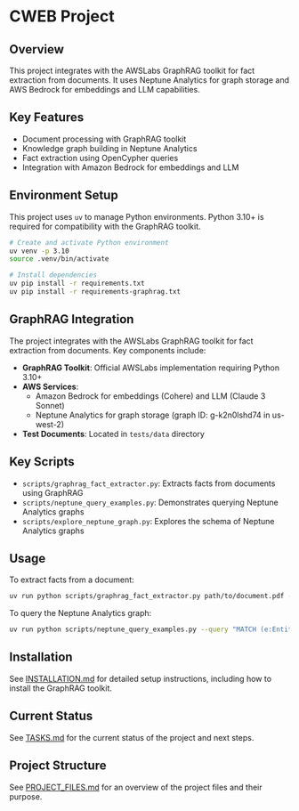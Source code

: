 # CWEB Project

## Overview

This project integrates with the AWSLabs GraphRAG toolkit for fact extraction from documents. It uses Neptune Analytics for graph storage and AWS Bedrock for embeddings and LLM capabilities.

## Key Features

- Document processing with GraphRAG toolkit
- Knowledge graph building in Neptune Analytics
- Fact extraction using OpenCypher queries
- Integration with Amazon Bedrock for embeddings and LLM

## Environment Setup

This project uses `uv` to manage Python environments. Python 3.10+ is required for compatibility with the GraphRAG toolkit.

```bash
# Create and activate Python environment
uv venv -p 3.10
source .venv/bin/activate

# Install dependencies
uv pip install -r requirements.txt
uv pip install -r requirements-graphrag.txt
```

## GraphRAG Integration

The project integrates with the AWSLabs GraphRAG toolkit for fact extraction from documents. Key components include:

- **GraphRAG Toolkit**: Official AWSLabs implementation requiring Python 3.10+
- **AWS Services**: 
  - Amazon Bedrock for embeddings (Cohere) and LLM (Claude 3 Sonnet)
  - Neptune Analytics for graph storage (graph ID: g-k2n0lshd74 in us-west-2)
- **Test Documents**: Located in `tests/data` directory

## Key Scripts

- `scripts/graphrag_fact_extractor.py`: Extracts facts from documents using GraphRAG
- `scripts/neptune_query_examples.py`: Demonstrates querying Neptune Analytics graphs
- `scripts/explore_neptune_graph.py`: Explores the schema of Neptune Analytics graphs

## Usage

To extract facts from a document:

```bash
uv run python scripts/graphrag_fact_extractor.py path/to/document.pdf --output output/facts.json
```

To query the Neptune Analytics graph:

```bash
uv run python scripts/neptune_query_examples.py --query "MATCH (e:Entity)-[r]->(o:Entity) RETURN e.name, type(r), o.name"
```

## Installation

See [INSTALLATION.md](INSTALLATION.md) for detailed setup instructions, including how to install the GraphRAG toolkit.

## Current Status

See [TASKS.md](TASKS.md) for the current status of the project and next steps.

## Project Structure

See [PROJECT_FILES.md](PROJECT_FILES.md) for an overview of the project files and their purpose.
